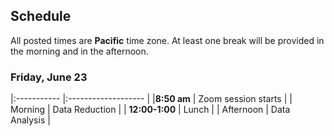 ## Schedule

All posted times are **Pacific** time zone. At least one break will be provided in the morning and in the afternoon.

### Friday, June 23

|:----------- |:------------------- |
|**8:50 am**  | Zoom session starts |
| Morning | Data Reduction |
| **12:00-1:00** | Lunch |
| Afternoon | Data Analysis |
